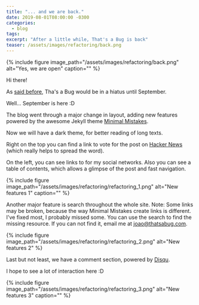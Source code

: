 ```yaml
---
title: "... and we are back."
date: 2019-08-01T08:00:00 -0300
categories:
  - blog
tags:
excerpt: "After a little while, That's a Bug is back"
teaser: /assets/images/refactoring/back.png
---
```


{% include figure image_path="/assets/images/refactoring/back.png" alt="Yes, we are open" caption=""  %}

Hi there!

As [said before](http://thatsabug.com/blog/back_in_september/), Tha's a Bug would be in a hiatus until September.

Well... September is here :D

The blog went through a major change in layout, adding new features powered by the awesome Jekyll theme 
[Minimal Mistakes](https://mmistakes.github.io/minimal-mistakes/).

Now we will have a dark theme, for better reading of long texts.

Right on the top you can find a link to vote for the post on [Hacker News](https://news.ycombinator.com/) (which really helps to spread the word).

On the left, you can see links to for my social networks. Also you can see a table of contents, which allows a glimpse of the post and fast navigation.

{% include figure image_path="/assets/images/refactoring/refactoring_1.png" alt="New features 1" caption=""  %}

Another major feature is search throughout the whole site.
Note: Some links may be broken, because the way Minimal Mistakes create links is different. I've fixed most, I probably missed some. You can use the search to find the missing resource. If you can not find it, email me at joao@thatsabug.com.

{% include figure image_path="/assets/images/refactoring/refactoring_2.png" alt="New features 2" %}

Last but not least, we have a comment section, powered by [Disqu](https://disqus.com/).

I hope to see a lot of interaction here :D

{% include figure image_path="/assets/images/refactoring/refactoring_3.png" alt="New features 3" caption=""  %}

